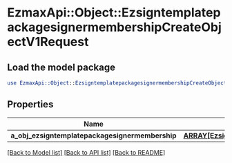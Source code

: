 # EzmaxApi::Object::EzsigntemplatepackagesignermembershipCreateObjectV1Request

## Load the model package
```perl
use EzmaxApi::Object::EzsigntemplatepackagesignermembershipCreateObjectV1Request;
```

## Properties
Name | Type | Description | Notes
------------ | ------------- | ------------- | -------------
**a_obj_ezsigntemplatepackagesignermembership** | [**ARRAY[EzsigntemplatepackagesignermembershipRequestCompound]**](EzsigntemplatepackagesignermembershipRequestCompound.md) |  | 

[[Back to Model list]](../README.md#documentation-for-models) [[Back to API list]](../README.md#documentation-for-api-endpoints) [[Back to README]](../README.md)


